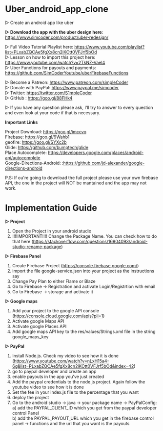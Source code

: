 # Uber_android_app_clone

▷ Create an android app like uber


**▷ Download the app with the uber design here**: https://www.simcoder.com/product/uber-redesign/ <br />

▷ Full Video Tutorial Playlist here: https://www.youtube.com/playlist?list=PLxabZQCAe5fgXx8cn2iKOtt0VFJrf5bOd <br />
▷ Lesson on how to import this project here: https://www.youtube.com/watch?v=2TkNZ-Vael4 <br />
▷ Uber Functions for payouts and payments: https://github.com/SimCoderYoutube/uberFirebaseFunctions

▷ Become a Patreon: https://www.patreon.com/simpleCoder<br />
▷ Donate with PayPal: https://www.paypal.me/simcoder<br />
▷ Twitter: https://twitter.com/S1mpleCoder<br />
▷ GitHub : https://goo.gl/88FHk4<br />

▷ If you have any question please ask, I'll try to answer to every question and even look at your code if that is necessary.


**Important Links**

Project Download: https://goo.gl/imccvo<br />
FIrebase: https://goo.gl/9Wahb1<br />
geofire: https://goo.gl/SYXc2b<br />
Glide: https://github.com/bumptech/glide<br />
Place Autocomplete: https://developers.google.com/places/android-api/autocomplete<br />
Google-Directions-Android: :https://github.com/jd-alexander/google-directions-android<br />

P.S: If ou're going to download the full project please use your own firebase API, the one in the project will NOT be mantained and the app may not work.


# Implementation Guide  
**▷ Project**  
1. Open the Project in your android studio  
1. !!!!IMPORTANT!!!! Change the Package Name. You can check how to do that here (https://stackoverflow.com/questions/16804093/android-studio-rename-package)


**▷ Firebase Panel**  
1. Create Firebase Project (https://console.firebase.google.com/)  
1. import the file google-service.json into your project as the instructions say  
1. Change Pay Plan to either Flame or Blaze  
1. Go to Firebase -> Registration and activate Login/Registrtion with email  
1. Go to Firebase -> storage and activate it  

**▷ Google maps**  
1. Add your project to the google API console (https://console.cloud.google.com/apis?pli=1)  
1. Activate google Maps API  
1. Activate google Places API  
1. Add google maps API key to the res/values/Strings.xml file in the string google_maps_key  

**▷ PayPal**  
1. Install Node.js. Check my video to see how it is done   (https://www.youtube.com/watch?v=nLxH15a4-6g&list=PLxabZQCAe5fgXx8cn2iKOtt0VFJrf5bOd&index=42)  
1. go to paypal developer and create an app  
1. enable payouts in the app you've just created  
1. Add the paypal credentials to the node.js project. Again follow the youtube video to see how it is done  
1. Set the fee in your index.js file to the percentage that you want  
1. deploy the project  
1. Go to the android studio -> java -> your package name -> PayPalConfig:  
        a) add the PAYPAL_CLIENT_ID which you get from the paypal developer control Panel  
        b) add the PAYPAL_PAYOUT_URL which you get in the firebase control panel -> functions and the url that you want is the payouts  
